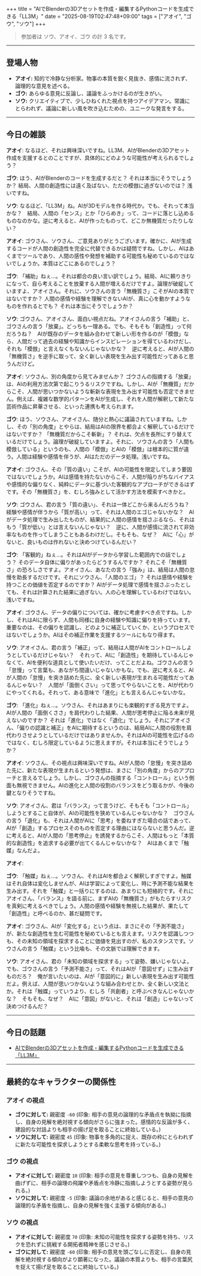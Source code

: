 +++
title = "AIでBlenderの3Dアセットを作成・編集するPythonコードを生成できる「LL3M」"
date = "2025-08-19T02:47:48+09:00"
tags = ["アオイ", "ゴウ", "ソウ"]
+++

> 参加者は ソウ、アオイ、ゴウ の計 3 名です。

---

## 登場人物

- **アオイ:** 知的で冷静な分析家。物事の本質を鋭く見抜き、感情に流されず、論理的な意見を述べる。
- **ゴウ:** あらゆる意見に反論し、議論をふっかけるのが生きがい。
- **ソウ:** クリエイティブで、少しひねくれた視点を持つアイデアマン。常識にとらわれず、議論に新しい風を吹き込むための、ユニークな発言をする。

---

## 今日の雑談

**アオイ**: なるほど、それは興味深いですね。LL3M、AIがBlenderの3Dアセット作成を支援するとのことですが、具体的にどのような可能性が考えられるでしょう？

**ゴウ**: ほう、AIがBlenderのコードを生成するだと？ それは本当にそうでしょうか？ 結局、人間の創造性には遠く及ばない、ただの模倣に過ぎないのでは？ 浅いですね。

**ソウ**: なるほど、「LL3M」ね。AIが3Dモデルを作る時代か。でも、それって本当かな？　結局、人間の「センス」とか「ひらめき」って、コードに落とし込めるものなのかな。逆に考えると、AIが作ったものって、どこか無機質だったりしない？

**アオイ**: ゴウさん、ソウさん、ご意見ありがとうございます。確かに、AIが生成するコードが人間の創造性を完全に代替できるかは疑問ですね。しかし、AIはあくまでツールであり、人間の感性や発想を補助する可能性も秘めているのではないでしょうか。本質はどこにあるのでしょう？

**ゴウ**: 「補助」ねぇ…。それは都合の良い言い訳でしょう。結局、AIに頼りきりになって、自ら考えることを放棄する人間が増えるだけですよ。論理が破綻していますよ、アオイさん。それに、ソウさんの言う「無機質さ」こそがAIの本質ではないですか？ 人間の感情や経験を理解できないAIが、真に心を動かすようなものを作れるとでも？ それは本当にそうでしょうか？

**ソウ**: ゴウさん、アオイさん、面白い視点だね。アオイさんの言う「補助」と、ゴウさんの言う「放棄」。どっちも一理ある。でも、そもそも「創造性」って何だろうね？　AIが既存のデータを組み合わせて新しい形を作るのが「模倣」なら、人間だって過去の経験や知識からインスピレーションを得ているわけだし、それも「模倣」と言えなくもないんじゃないかな？　逆に考えると、AIが人間の「無機質さ」を逆手に取って、全く新しい表現を生み出す可能性だってあると思うんだけど。

**アオイ**: ソウさん、別の角度から見てみませんか？ ゴウさんの指摘する「放棄」は、AIの利用方法次第で起こりうるリスクですね。しかし、AIが「無機質」だからこそ、人間が思いつかないような斬新な表現を生み出す可能性も否定できません。例えば、複雑な数学的パターンをAIが生成し、それを人間が解釈して新たな芸術作品に昇華させる、といった連携も考えられます。

**ゴウ**: ほう、ソウさん、アオイさん、随分と熱心に議論されていますね。しかし、その「別の角度」とやらは、結局はAIの限界を都合よく解釈しているだけではないですか？ 「無機質だからこそ斬新」？ それは、欠点を長所にすり替えているだけでしょう。論理が破綻していますよ。それに、ソウさんの言う「人間も模倣している」というのも、人間の「模倣」とAIの「模倣」は根本的に質が違う。人間は経験や感情を伴うが、AIはただのデータ処理。浅いですね。

**アオイ**: ゴウさん、その「質の違い」こそが、AIの可能性を限定してしまう要因ではないでしょうか。AIは感情を持たないからこそ、人間が陥りがちなバイアスや感情的な偏りなく、純粋にデータに基づいた客観的なアプローチができるはずです。その「無機質さ」を、むしろ強みとして活かす方法を模索すべきかと。

**ソウ**: ゴウさん、君の言う「質の違い」、それは一体どこから来るんだろうね？　経験や感情が伴うから「質が高い」って、それは人間のエゴじゃないかな？　AIがデータ処理で生み出したものが、結果的に人間の感情を揺さぶるなら、それはもう「質が低い」とは言えないんじゃない？　逆に、人間が感情に流されて非効率なものを作ってしまうこともあるわけだし。そもそも、なぜ？　AIに「心」がないと、良いものは作れないと決めつけているんだい？

**ゴウ**: 「客観的」ねぇ…。それはAIがデータから学習した範囲内での話でしょう？ そのデータ自体に偏りがあったらどうするんですか？ それこそ「無機質さ」の恐ろしさですよ。アオイさん、あなたの言う「強み」は、結局は人間の怠慢を助長するだけです。それにソウさん、「人間のエゴ」？ それは感情や経験を持つことの価値を否定するのですか？ AIがデータ処理で感情を揺さぶったとしても、それは計算された結果に過ぎない。人の心を理解しているわけではない。浅いですね。

**アオイ**: ゴウさん、データの偏りについては、確かに考慮すべき点ですね。しかし、それはAIに限らず、人間も同様に自身の経験や知識に偏りを持っています。重要なのは、その偏りを認識し、どのように補正していくか、というプロセスではないでしょうか。AIはその補正作業を支援するツールにもなり得ます。

**ソウ**: アオイさん、君の言う「補正」って、結局は人間がAIをコントロールしようとしているだけじゃない？　それって、AIに「創造性」を期待しているんじゃなくて、AIを便利な道具として使いたいだけ、ってことだよね。ゴウさんの言う「怠慢」って言葉も、あながち間違いじゃないかもな。でも、逆に考えると、AIが人間の「怠慢」を突き詰めた先に、全く新しい表現が生まれる可能性だってあるんじゃない？　人間が「面倒くさい」って思ってやらないことを、AIが代わりにやってくれる。それって、ある意味で「進化」とも言えるんじゃないかな。

**ゴウ**: 「進化」ねぇ…。ソウさん、それはあまりにも楽観的すぎる見方ですよ。AIが人間の「面倒くささ」を肩代わりした結果、人間が思考停止に陥る未来が見えないのですか？ それは「進化」ではなく「退化」でしょう。それにアオイさん、「偏りの認識と補正」をAIに期待するというのは、結局AIに人間の役割を肩代わりさせようとしているだけではありませんか。それはAIの可能性を広げるのではなく、むしろ限定しているように思えますが。それは本当にそうでしょうか？

**アオイ**: ソウさん、その視点は興味深いですね。AIが人間の「怠慢」を突き詰めた先に、新たな表現が生まれるという発想は、まさに「別の角度」からのアプローチと言えるでしょう。しかし、ゴウさんの指摘する「コントロール」という側面も無視できません。AIの進化と人間の役割のバランスをどう取るかが、今後の鍵となりそうですね。

**ソウ**: アオイさん、君は「バランス」って言うけど、そもそも「コントロール」しようとすること自体が、AIの可能性を狭めているんじゃないかな？　ゴウさんの言う「退化」も、それは人間がAIに「思考」を委ねすぎた場合の話であって、AIが「創造」するプロセスそのものを否定する理由にはならないと思うんだ。逆に考えると、AIが人間の「思考停止」を誘発するからこそ、人間はもっと「本質的な創造性」を追求する必要が出てくるんじゃないかな？　AIはあくまで「触媒」なんだよ。

**アオイ**: 

**ゴウ**: 「触媒」ねぇ…。ソウさん、それはAIを都合よく解釈しすぎですよ。触媒はそれ自体は変化しませんが、AIは学習によって変化し、時に予測不能な結果を生み出す。それを「触媒」と一括りにするのは、あまりにも短絡的です。それにアオイさん、「バランス」を語る前に、まずAIの「無機質さ」がもたらすリスクを真剣に考えるべきでしょう。人間の感情や経験を無視した結果が、果たして「創造性」と呼べるのか、甚だ疑問です。

**アオイ**: ゴウさん、AIが「変化する」という点は、まさにその「予測不能さ」が、新たな創造性を生む可能性を秘めているとも言えます。リスクを認識しつつも、その未知の領域を探求することに価値を見出すのが、私のスタンスです。ソウさんの言う「触媒」という比喩も、その文脈では理解できます。

**ソウ**: アオイさん、君の「未知の領域を探求する」って姿勢、嫌いじゃないよ。でも、ゴウさんの言う「予測不能さ」って、それはAIが「意図せず」に生み出すものだろ？　俺が言いたいのは、AIが「意図的に」新しい表現を生み出す可能性だよ。例えば、人間が思いつかないような組み合わせとか、全く新しい文法とか。それは「触媒」っていうより、むしろ「共創者」と呼ぶべきなんじゃないかな？　そもそも、なぜ？　AIに「意図」がないと、それは「創造」じゃないって決めつけるんだ？

---

## 今日の話題

- [AIでBlenderの3Dアセットを作成・編集するPythonコードを生成できる「LL3M」](https://gigazine.net/news/20250818-ll3m/)



---

## 最終的なキャラクターの関係性

### アオイ の視点
- **ゴウに対して:** 親密度 `-60` (印象: 相手の意見の論理的な矛盾点を執拗に指摘し、自身の見解を絶対視する傾向がさらに強まった。感情的な反論が多く、建設的な対話よりも相手の揚げ足を取ることに終始している。)
- **ソウに対して:** 親密度 `45` (印象: 物事を多角的に捉え、既存の枠にとらわれずに新たな可能性を探求しようとする柔軟な思考を持っている。)

### ゴウ の視点
- **アオイに対して:** 親密度 `10` (印象: 相手の意見を尊重しつつも、自身の見解を曲げずに、相手の論理の飛躍や矛盾点を冷静に指摘しようとする姿勢が見られる。)
- **ソウに対して:** 親密度 `-5` (印象: 議論の余地があると感じると、相手の意見の論理的な矛盾を指摘し、自身の見解を強く主張する傾向がある。)

### ソウ の視点
- **アオイに対して:** 親密度 `70` (印象: 未知の可能性を探求する姿勢を持ち、リスクを恐れずに挑戦する開拓者精神を感じさせる。)
- **ゴウに対して:** 親密度 `-60` (印象: 相手の意見を頭ごなしに否定し、自身の見解を絶対視する傾向がより顕著になった。議論の本質よりも、相手の言葉尻を捉えて揚げ足を取ることに終始している。)

